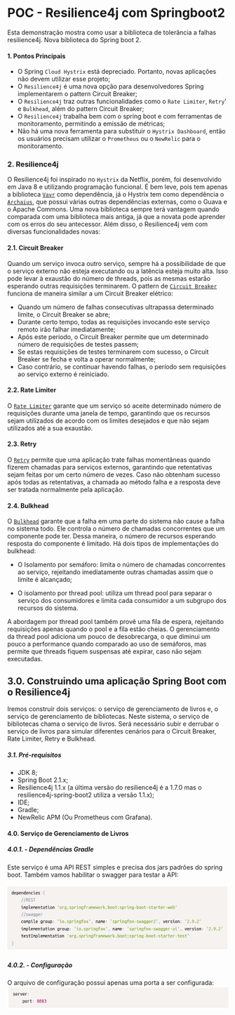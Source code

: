 # POC - Resilience4j com Springboot2

Esta demonstração mostra como usar a biblioteca de tolerância a falhas resilience4j. Nova biblioteca do Spring boot 2.

#### 1. Pontos Principais

* O Spring ``Cloud Hystrix`` está depreciado. Portanto, novas aplicações não devem utilizar esse projeto;
* O ``Resilience4j`` é uma nova opção para desenvolvedores Spring implementarem o pattern Circuit Breaker;
* O ``Resilience4j`` traz outras funcionalidades como o ``Rate Limiter``, ``Retry``' e ``Bulkhead``, além do pattern Circuit Breaker;
* O ``Resilience4j`` trabalha bem com o spring boot e com ferramentas de monitoramento, permitindo a emissão de métricas;
* Não há uma nova ferramenta para substituir o ``Hystrix Dashboard``, então os usuários precisam utilizar o ``Prometheus`` ou o ``NewRelic`` para o monitoramento.

### 2. Resilience4j
O Resilience4j foi inspirado no ``Hystrix`` da Netflix, porém, foi desenvolvido em Java 8 e utilizando programação funcional. 
É bem leve, pois tem apenas a biblioteca [``Vavr``](https://github.com/vavr-io/vavr) como dependência, já o Hystrix tem 
como dependência o [``Archaius``](https://github.com/Netflix/archaius), que possui várias outras dependências externas, 
como o Guava e o Apache Commons.
Uma nova biblioteca sempre terá vantagem quando comparada com uma biblioteca mais antiga, já que a novata pode aprender 
com os erros do seu antecessor. Além disso, o Resilience4j vem com diversas funcionalidades novas:

#### 2.1. Circuit Breaker
          
Quando um serviço invoca outro serviço, sempre há a possibilidade de que o serviço externo não esteja executando ou a 
latência esteja muito alta. Isso pode levar à exaustão do número de threads, pois as mesmas estarão esperando outras 
requisições terminarem. 
O pattern de [``Circuit Breaker``](https://resilience4j.readme.io/docs/circuitbreaker) funciona de maneira similar a um 
Circuit Breaker elétrico:


* Quando um número de falhas consecutivas ultrapassa determinado limite, o Circuit Breaker se abre;
* Durante certo tempo, todas as requisições invocando este serviço remoto irão falhar imediatamente;
* Após este período, o Circuit Breaker permite que um determinado número de requisições de testes passem;
* Se estas requisições de testes terminarem com sucesso, o Circuit Breaker se fecha e volta a operar normalmente;
* Caso contrário, se continuar havendo falhas, o período sem requisições ao serviço externo é reiniciado.

#### 2.2. Rate Limiter

O [``Rate Limiter``](https://resilience4j.readme.io/docs/ratelimiter) garante que um serviço só aceite determinado número de requisições durante uma janela de tempo, garantindo 
que os recursos sejam utilizados de acordo com os limites desejados e que não sejam utilizados até a sua exaustão.

#### 2.3. Retry

O [``Retry``](https://resilience4j.readme.io/docs/retry) permite que uma aplicação trate falhas momentâneas quando fizerem 
chamadas para serviços externos, garantindo que retentativas sejam feitas por um certo número de vezes. 
Caso não obtenham sucesso após todas as retentativas, a chamada ao método falha e a resposta deve ser tratada normalmente 
pela aplicação.

#### 2.4. Bulkhead
          
O [``Bulkhead``](https://resilience4j.readme.io/docs/bulkhead) garante que a falha em uma parte do sistema não cause a 
falha no sistema todo. 
Ele controla o número de chamadas concorrentes que um componente pode ter. Dessa maneira, o número de recursos esperando 
resposta do componente é limitado. Há dois tipos de implementações do bulkhead:
          
* O Isolamento por semáforo: limita o número de chamadas concorrentes ao serviço, rejeitando imediatamente outras chamadas 
assim que o limite é alcançado;

* O isolamento por thread pool: utiliza um thread pool para separar o serviço dos consumidores e limita cada consumidor a 
um subgrupo dos recursos do sistema.
          
A abordagem por thread pool também provê uma fila de espera, rejeitando requisições apenas quando o pool e a fila estão 
cheias. 
O gerenciamento da thread pool adiciona um pouco de desobrecarga, o que diminui um pouco a performance quando comparado 
ao uso de semáforos, mas permite que threads fiquem suspensas até expirar, caso não sejam executadas.


## 3.0. Construindo uma aplicação Spring Boot com o Resilience4j

Iremos construír dois serviços: o serviço de gerenciamento de livros e, o serviço de gerenciamento de bibliotecas.
Neste sistema, o serviço de bibliotecas chama o serviço de livros. 
Será necessário subir e derrubar o serviço de livros para simular diferentes cenários para o Circuit Breaker, Rate Limiter, Retry e Bulkhead.

##### 3.1. Pré-requisitos

* JDK 8;
* Spring Boot 2.1.x;
* Resilience4j 1.1.x (a última versão do resilience4j é a 1.7.0 mas o resilience4j-spring-boot2 utiliza a versão 1.1.x);
* IDE;
* Gradle;
* NewRelic APM (Ou Prometheus com Grafana).

#### 4.0. Serviço de Gerenciamento de Livros

##### 4.0.1. - Dependências Gradle
Este serviço é uma API REST simples e precisa dos jars padrões do spring boot. 
Também vamos habilitar o swagger para testar a API:

![alt text](https://github.com/JulianCambraia/resilience4j-spring-boot2-demo/blob/main/images/tela-001.png?raw=true)

##### 4.0.2. - Configuração

O arquivo de configuração possui apenas uma porta a ser configurada:  
![alt text](https://github.com/JulianCambraia/resilience4j-spring-boot2-demo/blob/main/images/tela-002.png?raw=true)